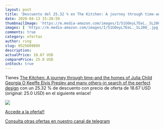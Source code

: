 ```yaml
---
layout: post
title: 'Descuento del 25.32 % en The Kitchen: A journey through time-and '
date: 2020-04-13 15:28:59
thumbnailImage: 'https://m.media-amazon.com/images/I/51GOeyL7EeL._SL200_.jpg'
images: [ 'https://m.media-amazon.com/images/I/51GOeyL7EeL._SL200_.jpg' ]
comments: true
category: ofertas
author: ring
slug: 052560989X
description:
actualPrice: 18.67 USD
comparePrice: 25.0 USD
inStock: true
---
```


Tienes [The Kitchen: A journey through time-and the homes of Julia Child  Georgia O Keeffe  Elvis  Presley and many others-in search of the perfect design](https://www.amazon.com/dp/052560989X/?tag=redken08-20) con un 25.32 % de descuento con precio de oferta de 18.67 USD (original: 25.0 USD) en el siguiente enlace!

[![](https://m.media-amazon.com/images/I/51GOeyL7EeL._SL200_.jpg)](https://www.amazon.com/dp/052560989X/?tag=redken08-20)

[Accede a la oferta!!](https://www.amazon.com/dp/052560989X/?tag=redken08-20)

[Consulta otras ofertas en nuestro canal de telegram](https://t.me/s/ofertas25)
